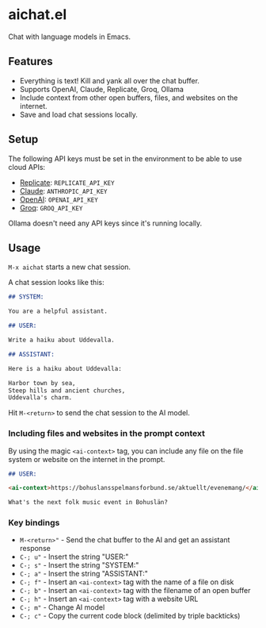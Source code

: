 # aichat.el

Chat with language models in Emacs.

## Features

* Everything is text! Kill and yank all over the chat buffer.
* Supports OpenAI, Claude, Replicate, Groq, Ollama
* Include context from other open buffers, files, and websites on the internet.
* Save and load chat sessions locally.

## Setup

The following API keys must be set in the environment to be able to use cloud APIs:

* [Replicate](https://replicate.com/): `REPLICATE_API_KEY`
* [Claude](https://claude.ai/): `ANTHROPIC_API_KEY`
* [OpenAI](https://chatgpt.com/): `OPENAI_API_KEY`
* [Groq](https://groq.com/): `GROQ_API_KEY`

Ollama doesn't need any API keys since it's running locally.

## Usage

`M-x aichat` starts a new chat session.

A chat session looks like this:

``` markdown
## SYSTEM:

You are a helpful assistant.

## USER:

Write a haiku about Uddevalla.

## ASSISTANT:

Here is a haiku about Uddevalla:

Harbor town by sea,
Steep hills and ancient churches,
Uddevalla's charm.
```

Hit `M-<return>` to send the chat session to the AI model.

### Including files and websites in the prompt context

By using the magic `<ai-context>` tag, you can include any file on the file system or website on the internet in the prompt.

``` markdown
## USER:

<ai-context>https://bohuslansspelmansforbund.se/aktuellt/evenemang/</ai-context>

What's the next folk music event in Bohuslän?
```

### Key bindings

* `M-<return>"` - Send the chat buffer to the AI and get an assistant response
* `C-; u"` - Insert the string "USER:"
* `C-; s"` - Insert the string "SYSTEM:"
* `C-; a"` - Insert the string "ASSISTANT:"
* `C-; f"` - Insert an `<ai-context>` tag with the name of a file on disk
* `C-; b"` - Insert an `<ai-context>` tag with the filename of an open buffer
* `C-; h"` - Insert an `<ai-context>` tag with a website URL
* `C-; m"` - Change AI model
* `C-; c"` - Copy the current code block (delimited by triple backticks)
